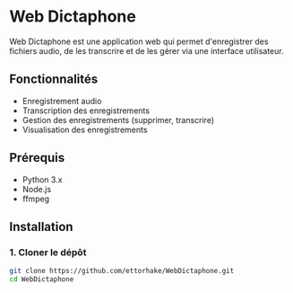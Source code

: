 # Web Dictaphone

Web Dictaphone est une application web qui permet d'enregistrer des fichiers audio, de les transcrire et de les gérer via une interface utilisateur.

## Fonctionnalités

- Enregistrement audio
- Transcription des enregistrements
- Gestion des enregistrements (supprimer, transcrire)
- Visualisation des enregistrements

## Prérequis

- Python 3.x
- Node.js
- ffmpeg

## Installation

### 1. Cloner le dépôt

```sh
git clone https://github.com/ettorhake/WebDictaphone.git
cd WebDictaphone